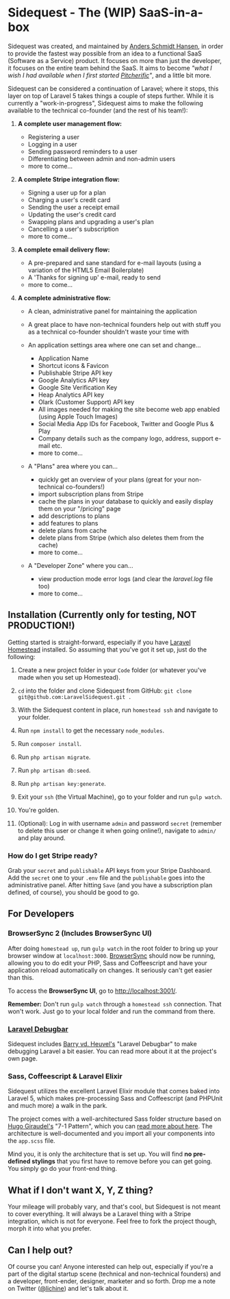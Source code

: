 Sidequest - The (WIP) SaaS-in-a-box
===================================

Sidequest was created, and maintained by [Anders Schmidt Hansen](https://github.com/AndersSchmidtHansen), in order to provide the fastest way possible from an idea to a functional SaaS (Software as a Service) product. It focuses on more than just the developer, it focuses on the entire team behind the SaaS. It aims to become *"what I wish I had available when I first started [Pitcherific](http://pitcherific.com/)"*, and a little bit more.

Sidequest can be considered a continuation of Laravel; where it stops, this layer on top of Laravel 5 takes things a couple of steps further. While it is currently a "work-in-progress", Sidequest aims to make the following available to the technical co-founder (and the rest of his team!):

1. **A complete user management flow:**
   * Registering a user
   * Logging in a user
   * Sending password reminders to a user
   * Differentiating between admin and non-admin users
   * more to come...

2. **A complete Stripe integration flow:**
   * Signing a user up for a plan
   * Charging a user's credit card
   * Sending the user a receipt email
   * Updating the user's credit card
   * Swapping plans and upgrading a user's plan
   * Cancelling a user's subscription
   * more to come...

3. **A complete email delivery flow:**
   * A pre-prepared and sane standard for e-mail layouts (using a variation of the HTML5 Email Boilerplate)
   * A 'Thanks for signing up' e-mail, ready to send
   * more to come...

4. **A complete administrative flow:**
   * A clean, administrative panel for maintaining the application
   * A great place to have non-technical founders help out with stuff you as a technical co-founder shouldn't waste your time with
   * An application settings area where one can set and change...
     * Application Name
     * Shortcut icons & Favicon
     * Publishable Stripe API key
     * Google Analytics API key
     * Google Site Verification Key
     * Heap Analytics API key
     * Olark (Customer Support) API key
     * All images needed for making the site become web app enabled (using Apple Touch Images)
     * Social Media App IDs for Facebook, Twitter and Google Plus & Play
     * Company details such as the company logo, address, support e-mail etc.
     * more to come...

   * A "Plans" area where you can...
     * quickly get an overview of your plans (great for your non-technical co-founders!)
     * import subscription plans from Stripe
     * cache the plans in your database to quickly and easily display them on your "/pricing" page
     * add descriptions to plans
     * add features to plans
     * delete plans from cache
     * delete plans from Stripe (which also deletes them from the cache)
     * more to come...

   * A "Developer Zone" where you can...
     * view production mode error logs (and clear the *laravel.log* file too)
     * more to come...


## Installation (Currently only for testing, NOT PRODUCTION!)

Getting started is straight-forward, especially if you have [Laravel Homestead](http://laravel.com/docs/master/homestead) installed. So assuming that you've got it set up, just do the following:

1. Create a new project folder in your `Code` folder (or whatever you've made when you set up Homestead).
2. `cd` into the folder and clone Sidequest from GitHub: `git clone git@github.com:LaravelSidequest.git .`
3. With the Sidequest content in place, run `homestead ssh` and navigate to your folder.
4. Run `npm install` to get the necessary `node_modules`.
5. Run `composer install`.
6. Run `php artisan migrate`.
7. Run `php artisan db:seed`.
8. Run `php artisan key:generate`.
9. Exit your `ssh` (the Virtual Machine), go to your folder and run `gulp watch`.
10. You're golden.

11. (Optional): Log in with username `admin` and password `secret` (remember to delete this user or change it when going online!), navigate to `admin/` and play around.

### How do I get Stripe ready?

Grab your `secret` and `publishable` API keys from your Stripe Dashboard. Add the `secret` one to your `.env` file and the `publishable` goes into the administrative panel. After hitting `Save` (and you have a subscription plan defined, of course), you should be good to go.


## For Developers

### BrowserSync 2 (Includes BrowserSync UI)

After doing `homestead up`, run `gulp watch` in the root folder to bring up
your browser window at `localhost:3000`. [BrowserSync](http://www.browsersync.io/) should now be running,
allowing you to do edit your PHP, Sass and Coffeescript and have your
application reload automatically on changes. It seriously can't get easier
than this.

To access the **BrowserSync UI**, go to [http://localhost:3001/](http://localhost:3001/).

**Remember:** Don't run `gulp watch` through a `homestead ssh` connection. That won't work. Just go to your local folder and run the command from there.

### [Laravel Debugbar](https://github.com/barryvdh/laravel-debugbar)

Sidequest includes [Barry vd. Heuvel's](https://github.com/barryvdh) "Laravel Debugbar" to make debugging Laravel a bit easier. You can read more about it at the project's own page.

### Sass, Coffeescript & Laravel Elixir

Sidequest utilizes the excellent Laravel Elixir module that comes baked into Laravel 5, which makes pre-processing Sass and Coffeescript (and PHPUnit and much more) a walk in the park.

The project comes with a well-architectured Sass folder structure based on [Hugo Giraudel's](https://github.com/HugoGiraudel) "7-1 Pattern", which you can [read more about here](http://sass-guidelin.es/#the-7-1-pattern). The architecture is well-documented and you import all your components into the `app.scss` file.

Mind you, it is only the architecture that is set up. You will find **no pre-defined stylings** that you first have to remove before you can get going. You simply go do your front-end thing.


## What if I don't want X, Y, Z thing?

Your mileage will probably vary, and that's cool, but Sidequest is not meant to cover everything. It will always be a Laravel thing with a Stripe integration, which is not for everyone. Feel free to fork the project though, morph it into what you prefer.

## Can I help out?

Of course you can! Anyone interested can help out, especially if you're a part of the digital startup scene (technical and non-technical founders) and a developer, front-ender, designer, marketer and so forth. Drop me a note on Twitter ([@lichine](https://twitter.com/lichine)) and let's talk about it.